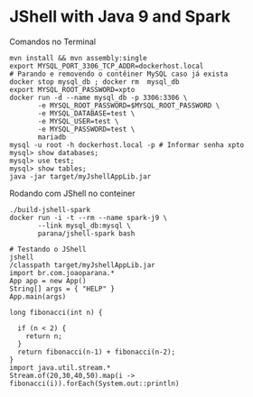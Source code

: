 # JShell with Java 9 and Spark

Comandos no Terminal

    mvn install && mvn assembly:single  
    export MYSQL_PORT_3306_TCP_ADDR=dockerhost.local
    # Parando e removendo o contêiner MySQL caso já exista
    docker stop mysql_db ; docker rm  mysql_db
    export MYSQL_ROOT_PASSWORD=xpto
    docker run -d --name mysql_db -p 3306:3306 \
           -e MYSQL_ROOT_PASSWORD=$MYSQL_ROOT_PASSWORD \
           -e MYSQL_DATABASE=test \
           -e MYSQL_USER=test \
           -e MYSQL_PASSWORD=test \
           mariadb
    mysql -u root -h dockerhost.local -p # Informar senha xpto
    mysql> show databases;
    mysql> use test;
    mysql> show tables; 
    java -jar target/myJshellAppLib.jar

Rodando com JShell no conteiner

    ./build-jshell-spark
    docker run -i -t --rm --name spark-j9 \
           --link mysql_db:mysql \
           parana/jshell-spark bash

    # Testando o JShell
    jshell
    /classpath target/myJshellAppLib.jar 
    import br.com.joaoparana.*
    App app = new App()
    String[] args = { "HELP" }
    App.main(args)
    
    long fibonacci(int n) {

      if (n < 2) {
        return n;
      }
      return fibonacci(n-1) + fibonacci(n-2);
    }
    import java.util.stream.*
    Stream.of(20,30,40,50).map(i -> fibonacci(i)).forEach(System.out::println)

